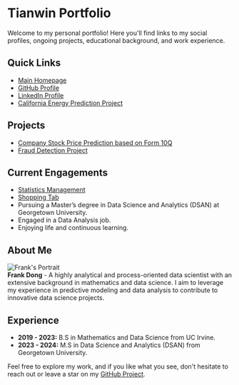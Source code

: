 # Tianwin Portfolio

Welcome to my personal portfolio! Here you'll find links to my social profiles, ongoing projects, educational background, and work experience.

## Quick Links
- [Main Homepage](./index.html)
- [GitHub Profile](https://github.com/tianwin)
- [LinkedIn Profile](https://www.linkedin.com/in/frank-dong-875831232/)
- [California Energy Prediction Project](https://github.com/tianwin/EnergyPredictionCA)

## Projects
- [Company Stock Price Prediction based on Form 10Q](./repositories/dsan-5000-project-Tian-ing/dsan-website/5000-website/_site/index.html)
- [Fraud Detection Project](./repositories/dsan-5000-project-Tian-ing/dsan-website/index.html)

## Current Engagements
- [Statistics Management](https://tianwin.georgetown.domains/stats1/)
- [Shopping Tab](https://tianwin.georgetown.domains/shop/)
- Pursuing a Master’s degree in Data Science and Analytics (DSAN) at Georgetown University.
- Engaged in a Data Analysis job.
- Enjoying life and continuous learning.

## About Me
![Frank's Portrait](./images/67558253.png)  
**Frank Dong** - A highly analytical and process-oriented data scientist with an extensive background in mathematics and data science. I aim to leverage my experience in predictive modeling and data analysis to contribute to innovative data science projects.

## Experience
- **2019 - 2023:** B.S in Mathematics and Data Science from UC Irvine.
- **2023 - 2024:** M.S in Data Science and Analytics (DSAN) from Georgetown University.

Feel free to explore my work, and if you like what you see, don't hesitate to reach out or leave a star on my [GitHub Project](https://github.com/tianwin/web).
